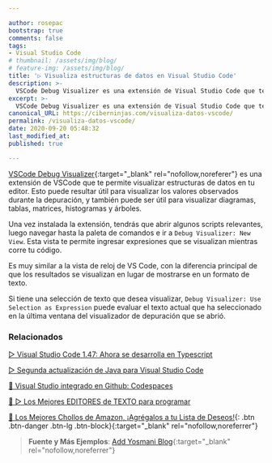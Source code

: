 ```yaml
---

author: rosepac
bootstrap: true
comments: false
tags:
- Visual Studio Code
# thumbnail: /assets/img/blog/
# feature-img: /assets/img/blog/
title: '▷ Visualiza estructuras de datos en Visual Studio Code'
description: >-
  VSCode Debug Visualizer es una extensión de Visual Studio Code que te permite visualizar estructuras de datos en tu editor.
excerpt: >-
  VSCode Debug Visualizer es una extensión de Visual Studio Code que te permite visualizar estructuras de datos en tu editor.
canonical_URL: https://ciberninjas.com/visualiza-datos-vscode/
permalink: /visualiza-datos-vscode/
date: 2020-09-20 05:48:32
last_modified_at: 
published: true

---
```


[VSCode Debug Visualizer](https://marketplace.visualstudio.com/items?itemName=hediet.debug-visualizer){:target="_blank" rel="nofollow,noreferer"} es una extensión de VSCode que te permite visualizar estructuras de datos en tu editor. Esto puede resultar útil para visualizar los valores observados durante la depuración, y también puede ser útil para visualizar diagramas, tablas, matrices, histogramas y árboles.

Una vez instalada la extensión, tendrás que abrir algunos scripts relevantes, luego navegar hasta la paleta de comandos e ir a `Debug Visualizer: New View`. Esta vista te permite ingresar expresiones que se visualizan mientras corre tu código.

Es muy similar a la vista de reloj de VS Code, con la diferencia principal de que los resultados se visualizan en lugar de mostrarse en un formato de texto.

Si tiene una selección de texto que desea visualizar, `Debug Visualizer: Use Selection as Expression` puede evaluar el texto actual que ha seleccionado en la última ventana del visualizador de depuración que se abrió.

### **Relacionados** <!-- omit in toc -->

[▷ Visual Studio Code 1.47: Ahora se desarrolla en Typescript](https://ciberninjas.com/visual-studio-code-1-47/)

[▷ Segunda actualización de Java para Visual Studio Code](https://ciberninjas.com/actualidad-java-visual-studio/)

[🥇 Visual Studio integrado en Github: Codespaces](https://ciberninjas.com/codespace-editor-github/)

[🥇 ▷ Los Mejores EDITORES de TEXTO para programar](https://ciberninjas.com/mejores-editores-texto/)

[🛒 Los Mejores Chollos de Amazon, ¡Agrégalos a tu Lista de Deseos!](/amazon/ "Los Mejores Chollos de Amazon, Ofertas Flash, Black Monday y Amazon Prime Day"){: .btn .btn-danger .btn-lg .btn-block}{:target="_blank" rel="nofollow,noreferrer"}

> **Fuente y Más Ejemplos**: [Add Yosmani Blog](https://addyosmani.com/blog/visualize-data-structures-vscode/ "Add Yosmani blog"){:target="_blank" rel="nofollow,noreferrer"}